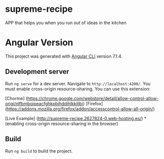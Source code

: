 # supreme-recipe
APP that helps you when you run out of ideas in the kitchen
# Angular Version

This project was generated with [Angular CLI](https://github.com/angular/angular-cli) version 7.1.4.

## Development server

Run `ng serve` for a dev server. Navigate to `http://localhost:4200/`.
You must enable cross-origin resource-sharing. You can use this extension:

 [Chorme] (https://chrome.google.com/webstore/detail/allow-control-allow-origi/nlfbmbojpeacfghkpbjhddihlkkiljbi)
 [Firefox] (https://addons.mozilla.org/firefox/addon/accesscontrol-allow-all-origin/)

[Live Example] (http://supreme-recipe.2627824-0.web-hosting.es/) *(enabling cross-origin resource-sharing in the browser) 

## Build

Run `ng build` to build the project.

